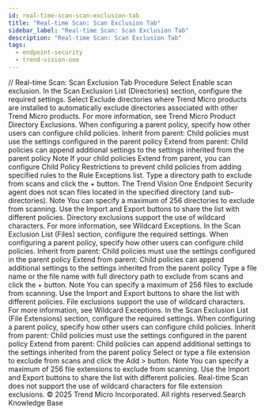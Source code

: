 ```yaml
---
id: real-time-scan-scan-exclusion-tab
title: "Real-time Scan: Scan Exclusion Tab"
sidebar_label: "Real-time Scan: Scan Exclusion Tab"
description: "Real-time Scan: Scan Exclusion Tab"
tags:
  - endpoint-security
  - trend-vision-one
---
```


/*<![CDATA[*/ $('#title').html($('meta[name=map-description]').attr('content')); /*]]>*/ Real-time Scan: Scan Exclusion Tab Procedure Select Enable scan exclusion. In the Scan Exclusion List (Directories) section, configure the required settings. Select Exclude directories where Trend Micro products are installed to automatically exclude directories associated with other Trend Micro products. For more information, see Trend Micro Product Directory Exclusions. When configuring a parent policy, specify how other users can configure child policies. Inherit from parent: Child policies must use the settings configured in the parent policy Extend from parent: Child policies can append additional settings to the settings inherited from the parent policy Note If your child policies Extend from parent, you can configure Child Policy Restrictions to prevent child policies from adding specified rules to the Rule Exceptions list. Type a directory path to exclude from scans and click the + button. The Trend Vision One Endpoint Security agent does not scan files located in the specified directory (and sub-directories). Note You can specify a maximum of 256 directories to exclude from scanning. Use the Import and Export buttons to share the list with different policies. Directory exclusions support the use of wildcard characters. For more information, see Wildcard Exceptions. In the Scan Exclusion List (Files) section, configure the required settings. When configuring a parent policy, specify how other users can configure child policies. Inherit from parent: Child policies must use the settings configured in the parent policy Extend from parent: Child policies can append additional settings to the settings inherited from the parent policy Type a file name or the file name with full directory path to exclude from scans and click the + button. Note You can specify a maximum of 256 files to exclude from scanning. Use the Import and Export buttons to share the list with different policies. File exclusions support the use of wildcard characters. For more information, see Wildcard Exceptions. In the Scan Exclusion List (File Extensions) section, configure the required settings. When configuring a parent policy, specify how other users can configure child policies. Inherit from parent: Child policies must use the settings configured in the parent policy Extend from parent: Child policies can append additional settings to the settings inherited from the parent policy Select or type a file extension to exclude from scans and click the Add > button. Note You can specify a maximum of 256 file extensions to exclude from scanning. Use the Import and Export buttons to share the list with different policies. Real-time Scan does not support the use of wildcard characters for file extension exclusions. © 2025 Trend Micro Incorporated. All rights reserved.Search Knowledge Base